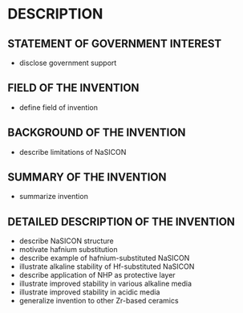 # DESCRIPTION

## STATEMENT OF GOVERNMENT INTEREST

- disclose government support

## FIELD OF THE INVENTION

- define field of invention

## BACKGROUND OF THE INVENTION

- describe limitations of NaSICON

## SUMMARY OF THE INVENTION

- summarize invention

## DETAILED DESCRIPTION OF THE INVENTION

- describe NaSICON structure
- motivate hafnium substitution
- describe example of hafnium-substituted NaSICON
- illustrate alkaline stability of Hf-substituted NaSICON
- describe application of NHP as protective layer
- illustrate improved stability in various alkaline media
- illustrate improved stability in acidic media
- generalize invention to other Zr-based ceramics

